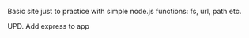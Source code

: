 Basic site just to practice with simple node.js functions: fs, url, path etc.

UPD. Add express to app
